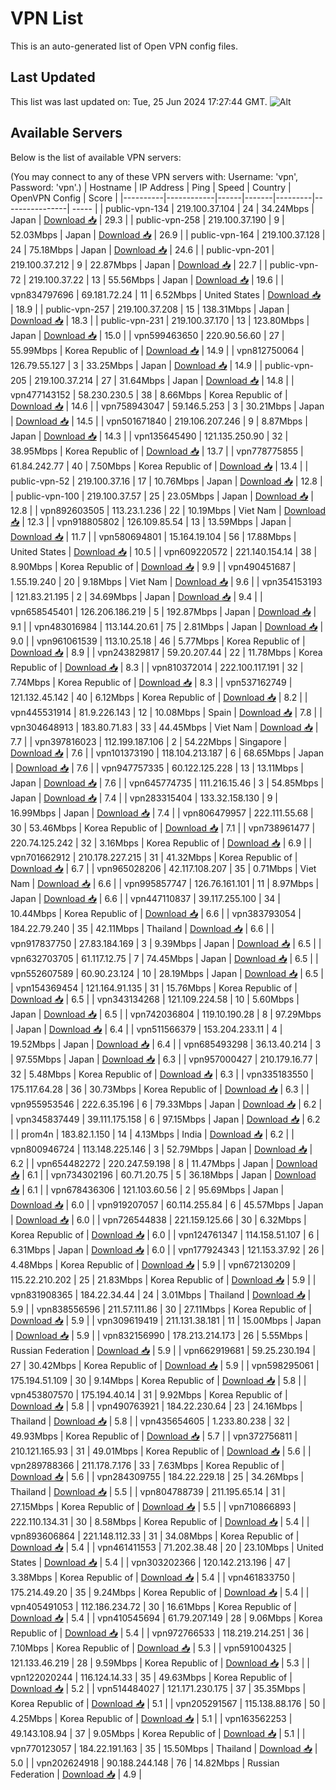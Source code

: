 # VPN List

This is an auto-generated list of Open VPN config files.

## Last Updated

This list was last updated on: Tue, 25 Jun 2024 17:27:44 GMT.
![Alt](https://repobeats.axiom.co/api/embed/186b98318ef1479477931607c1ad7d823f12451f.svg "Repobeats analytics image")

## Available Servers

Below is the list of available VPN servers:

(You may connect to any of these VPN servers with: Username: 'vpn', Password: 'vpn'.)
| Hostname | IP Address | Ping | Speed | Country | OpenVPN Config | Score |
|----------|------------|------|-------|---------|----------------| ----- |
| public-vpn-134 | 219.100.37.104 | 24 | 34.24Mbps | Japan | [Download 📥](./configs/server_0_JP.ovpn) | 29.3 |
| public-vpn-258 | 219.100.37.190 | 9 | 52.03Mbps | Japan | [Download 📥](./configs/server_1_JP.ovpn) | 26.9 |
| public-vpn-164 | 219.100.37.128 | 24 | 75.18Mbps | Japan | [Download 📥](./configs/server_2_JP.ovpn) | 24.6 |
| public-vpn-201 | 219.100.37.212 | 9 | 22.87Mbps | Japan | [Download 📥](./configs/server_3_JP.ovpn) | 22.7 |
| public-vpn-72 | 219.100.37.22 | 13 | 55.56Mbps | Japan | [Download 📥](./configs/server_4_JP.ovpn) | 19.6 |
| vpn834797696 | 69.181.72.24 | 11 | 6.52Mbps | United States | [Download 📥](./configs/server_5_US.ovpn) | 18.9 |
| public-vpn-257 | 219.100.37.208 | 15 | 138.31Mbps | Japan | [Download 📥](./configs/server_6_JP.ovpn) | 18.3 |
| public-vpn-231 | 219.100.37.170 | 13 | 123.80Mbps | Japan | [Download 📥](./configs/server_7_JP.ovpn) | 15.0 |
| vpn599463650 | 220.90.56.60 | 27 | 55.99Mbps | Korea Republic of | [Download 📥](./configs/server_8_KR.ovpn) | 14.9 |
| vpn812750064 | 126.79.55.127 | 3 | 33.25Mbps | Japan | [Download 📥](./configs/server_9_JP.ovpn) | 14.9 |
| public-vpn-205 | 219.100.37.214 | 27 | 31.64Mbps | Japan | [Download 📥](./configs/server_10_JP.ovpn) | 14.8 |
| vpn477143152 | 58.230.230.5 | 38 | 8.66Mbps | Korea Republic of | [Download 📥](./configs/server_11_KR.ovpn) | 14.6 |
| vpn758943047 | 59.146.5.253 | 3 | 30.21Mbps | Japan | [Download 📥](./configs/server_12_JP.ovpn) | 14.5 |
| vpn501671840 | 219.106.207.246 | 9 | 8.87Mbps | Japan | [Download 📥](./configs/server_13_JP.ovpn) | 14.3 |
| vpn135645490 | 121.135.250.90 | 32 | 38.95Mbps | Korea Republic of | [Download 📥](./configs/server_14_KR.ovpn) | 13.7 |
| vpn778775855 | 61.84.242.77 | 40 | 7.50Mbps | Korea Republic of | [Download 📥](./configs/server_15_KR.ovpn) | 13.4 |
| public-vpn-52 | 219.100.37.16 | 17 | 10.76Mbps | Japan | [Download 📥](./configs/server_16_JP.ovpn) | 12.8 |
| public-vpn-100 | 219.100.37.57 | 25 | 23.05Mbps | Japan | [Download 📥](./configs/server_17_JP.ovpn) | 12.8 |
| vpn892603505 | 113.23.1.236 | 22 | 10.19Mbps | Viet Nam | [Download 📥](./configs/server_18_VN.ovpn) | 12.3 |
| vpn918805802 | 126.109.85.54 | 13 | 13.59Mbps | Japan | [Download 📥](./configs/server_19_JP.ovpn) | 11.7 |
| vpn580694801 | 15.164.19.104 | 56 | 17.88Mbps | United States | [Download 📥](./configs/server_20_US.ovpn) | 10.5 |
| vpn609220572 | 221.140.154.14 | 38 | 8.90Mbps | Korea Republic of | [Download 📥](./configs/server_21_KR.ovpn) | 9.9 |
| vpn490451687 | 1.55.19.240 | 20 | 9.18Mbps | Viet Nam | [Download 📥](./configs/server_22_VN.ovpn) | 9.6 |
| vpn354153193 | 121.83.21.195 | 2 | 34.69Mbps | Japan | [Download 📥](./configs/server_23_JP.ovpn) | 9.4 |
| vpn658545401 | 126.206.186.219 | 5 | 192.87Mbps | Japan | [Download 📥](./configs/server_24_JP.ovpn) | 9.1 |
| vpn483016984 | 113.144.20.61 | 75 | 2.81Mbps | Japan | [Download 📥](./configs/server_25_JP.ovpn) | 9.0 |
| vpn961061539 | 113.10.25.18 | 46 | 5.77Mbps | Korea Republic of | [Download 📥](./configs/server_26_KR.ovpn) | 8.9 |
| vpn243829817 | 59.20.207.44 | 22 | 11.78Mbps | Korea Republic of | [Download 📥](./configs/server_27_KR.ovpn) | 8.3 |
| vpn810372014 | 222.100.117.191 | 32 | 7.74Mbps | Korea Republic of | [Download 📥](./configs/server_28_KR.ovpn) | 8.3 |
| vpn537162749 | 121.132.45.142 | 40 | 6.12Mbps | Korea Republic of | [Download 📥](./configs/server_29_KR.ovpn) | 8.2 |
| vpn445531914 | 81.9.226.143 | 12 | 10.08Mbps | Spain | [Download 📥](./configs/server_30_ES.ovpn) | 7.8 |
| vpn304648913 | 183.80.71.83 | 33 | 44.45Mbps | Viet Nam | [Download 📥](./configs/server_31_VN.ovpn) | 7.7 |
| vpn397816023 | 112.199.187.106 | 2 | 54.22Mbps | Singapore | [Download 📥](./configs/server_32_SG.ovpn) | 7.6 |
| vpn101373190 | 118.104.213.187 | 6 | 68.65Mbps | Japan | [Download 📥](./configs/server_33_JP.ovpn) | 7.6 |
| vpn947757335 | 60.122.125.228 | 13 | 13.11Mbps | Japan | [Download 📥](./configs/server_34_JP.ovpn) | 7.6 |
| vpn645774735 | 111.216.15.46 | 3 | 54.85Mbps | Japan | [Download 📥](./configs/server_35_JP.ovpn) | 7.4 |
| vpn283315404 | 133.32.158.130 | 9 | 16.99Mbps | Japan | [Download 📥](./configs/server_36_JP.ovpn) | 7.4 |
| vpn806479957 | 222.111.55.68 | 30 | 53.46Mbps | Korea Republic of | [Download 📥](./configs/server_37_KR.ovpn) | 7.1 |
| vpn738961477 | 220.74.125.242 | 32 | 3.16Mbps | Korea Republic of | [Download 📥](./configs/server_38_KR.ovpn) | 6.9 |
| vpn701662912 | 210.178.227.215 | 31 | 41.32Mbps | Korea Republic of | [Download 📥](./configs/server_39_KR.ovpn) | 6.7 |
| vpn965028206 | 42.117.108.207 | 35 | 0.71Mbps | Viet Nam | [Download 📥](./configs/server_40_VN.ovpn) | 6.6 |
| vpn995857747 | 126.76.161.101 | 11 | 8.97Mbps | Japan | [Download 📥](./configs/server_41_JP.ovpn) | 6.6 |
| vpn447110837 | 39.117.255.100 | 34 | 10.44Mbps | Korea Republic of | [Download 📥](./configs/server_42_KR.ovpn) | 6.6 |
| vpn383793054 | 184.22.79.240 | 35 | 42.11Mbps | Thailand | [Download 📥](./configs/server_43_TH.ovpn) | 6.6 |
| vpn917837750 | 27.83.184.169 | 3 | 9.39Mbps | Japan | [Download 📥](./configs/server_44_JP.ovpn) | 6.5 |
| vpn632703705 | 61.117.12.75 | 7 | 74.45Mbps | Japan | [Download 📥](./configs/server_45_JP.ovpn) | 6.5 |
| vpn552607589 | 60.90.23.124 | 10 | 28.19Mbps | Japan | [Download 📥](./configs/server_46_JP.ovpn) | 6.5 |
| vpn154369454 | 121.164.91.135 | 31 | 15.76Mbps | Korea Republic of | [Download 📥](./configs/server_47_KR.ovpn) | 6.5 |
| vpn343134268 | 121.109.224.58 | 10 | 5.60Mbps | Japan | [Download 📥](./configs/server_48_JP.ovpn) | 6.5 |
| vpn742036804 | 119.10.190.28 | 8 | 97.29Mbps | Japan | [Download 📥](./configs/server_49_JP.ovpn) | 6.4 |
| vpn511566379 | 153.204.233.11 | 4 | 19.52Mbps | Japan | [Download 📥](./configs/server_50_JP.ovpn) | 6.4 |
| vpn685493298 | 36.13.40.214 | 3 | 97.55Mbps | Japan | [Download 📥](./configs/server_51_JP.ovpn) | 6.3 |
| vpn957000427 | 210.179.16.77 | 32 | 5.48Mbps | Korea Republic of | [Download 📥](./configs/server_52_KR.ovpn) | 6.3 |
| vpn335183550 | 175.117.64.28 | 36 | 30.73Mbps | Korea Republic of | [Download 📥](./configs/server_53_KR.ovpn) | 6.3 |
| vpn955953546 | 222.6.35.196 | 6 | 79.33Mbps | Japan | [Download 📥](./configs/server_54_JP.ovpn) | 6.2 |
| vpn345837449 | 39.111.175.158 | 6 | 97.15Mbps | Japan | [Download 📥](./configs/server_55_JP.ovpn) | 6.2 |
| prom4n | 183.82.1.150 | 14 | 4.13Mbps | India | [Download 📥](./configs/server_56_IN.ovpn) | 6.2 |
| vpn800946724 | 113.148.225.146 | 3 | 52.79Mbps | Japan | [Download 📥](./configs/server_57_JP.ovpn) | 6.2 |
| vpn654482272 | 220.247.59.198 | 8 | 11.47Mbps | Japan | [Download 📥](./configs/server_58_JP.ovpn) | 6.1 |
| vpn734302196 | 60.71.20.75 | 5 | 36.18Mbps | Japan | [Download 📥](./configs/server_59_JP.ovpn) | 6.1 |
| vpn678436306 | 121.103.60.56 | 2 | 95.69Mbps | Japan | [Download 📥](./configs/server_60_JP.ovpn) | 6.0 |
| vpn919207057 | 60.114.255.84 | 6 | 45.57Mbps | Japan | [Download 📥](./configs/server_61_JP.ovpn) | 6.0 |
| vpn726544838 | 221.159.125.66 | 30 | 6.32Mbps | Korea Republic of | [Download 📥](./configs/server_62_KR.ovpn) | 6.0 |
| vpn124761347 | 114.158.51.107 | 6 | 6.31Mbps | Japan | [Download 📥](./configs/server_63_JP.ovpn) | 6.0 |
| vpn177924343 | 121.153.37.92 | 26 | 4.48Mbps | Korea Republic of | [Download 📥](./configs/server_64_KR.ovpn) | 5.9 |
| vpn672130209 | 115.22.210.202 | 25 | 21.83Mbps | Korea Republic of | [Download 📥](./configs/server_65_KR.ovpn) | 5.9 |
| vpn831908365 | 184.22.34.44 | 24 | 3.01Mbps | Thailand | [Download 📥](./configs/server_66_TH.ovpn) | 5.9 |
| vpn838556596 | 211.57.111.86 | 30 | 27.11Mbps | Korea Republic of | [Download 📥](./configs/server_67_KR.ovpn) | 5.9 |
| vpn309619419 | 211.131.38.181 | 11 | 15.00Mbps | Japan | [Download 📥](./configs/server_68_JP.ovpn) | 5.9 |
| vpn832156990 | 178.213.214.173 | 26 | 5.55Mbps | Russian Federation | [Download 📥](./configs/server_69_RU.ovpn) | 5.9 |
| vpn662919681 | 59.25.230.194 | 27 | 30.42Mbps | Korea Republic of | [Download 📥](./configs/server_70_KR.ovpn) | 5.9 |
| vpn598295061 | 175.194.51.109 | 30 | 9.14Mbps | Korea Republic of | [Download 📥](./configs/server_71_KR.ovpn) | 5.8 |
| vpn453807570 | 175.194.40.14 | 31 | 9.92Mbps | Korea Republic of | [Download 📥](./configs/server_72_KR.ovpn) | 5.8 |
| vpn490763921 | 184.22.230.64 | 23 | 24.16Mbps | Thailand | [Download 📥](./configs/server_73_TH.ovpn) | 5.8 |
| vpn435654605 | 1.233.80.238 | 32 | 49.93Mbps | Korea Republic of | [Download 📥](./configs/server_74_KR.ovpn) | 5.7 |
| vpn372756811 | 210.121.165.93 | 31 | 49.01Mbps | Korea Republic of | [Download 📥](./configs/server_75_KR.ovpn) | 5.6 |
| vpn289788366 | 211.178.7.176 | 33 | 7.63Mbps | Korea Republic of | [Download 📥](./configs/server_76_KR.ovpn) | 5.6 |
| vpn284309755 | 184.22.229.18 | 25 | 34.26Mbps | Thailand | [Download 📥](./configs/server_77_TH.ovpn) | 5.5 |
| vpn804788739 | 211.195.65.14 | 31 | 27.15Mbps | Korea Republic of | [Download 📥](./configs/server_78_KR.ovpn) | 5.5 |
| vpn710866893 | 222.110.134.31 | 30 | 8.58Mbps | Korea Republic of | [Download 📥](./configs/server_79_KR.ovpn) | 5.4 |
| vpn893606864 | 221.148.112.33 | 31 | 34.08Mbps | Korea Republic of | [Download 📥](./configs/server_80_KR.ovpn) | 5.4 |
| vpn461411553 | 71.202.38.48 | 20 | 23.10Mbps | United States | [Download 📥](./configs/server_81_US.ovpn) | 5.4 |
| vpn303202366 | 120.142.213.196 | 47 | 3.38Mbps | Korea Republic of | [Download 📥](./configs/server_82_KR.ovpn) | 5.4 |
| vpn461833750 | 175.214.49.20 | 35 | 9.24Mbps | Korea Republic of | [Download 📥](./configs/server_83_KR.ovpn) | 5.4 |
| vpn405491053 | 112.186.234.72 | 30 | 16.61Mbps | Korea Republic of | [Download 📥](./configs/server_84_KR.ovpn) | 5.4 |
| vpn410545694 | 61.79.207.149 | 28 | 9.06Mbps | Korea Republic of | [Download 📥](./configs/server_85_KR.ovpn) | 5.4 |
| vpn972766533 | 118.219.214.251 | 36 | 7.10Mbps | Korea Republic of | [Download 📥](./configs/server_86_KR.ovpn) | 5.3 |
| vpn591004325 | 121.133.46.219 | 28 | 9.59Mbps | Korea Republic of | [Download 📥](./configs/server_87_KR.ovpn) | 5.3 |
| vpn122020244 | 116.124.14.33 | 35 | 49.63Mbps | Korea Republic of | [Download 📥](./configs/server_88_KR.ovpn) | 5.2 |
| vpn514484027 | 121.171.230.175 | 37 | 35.35Mbps | Korea Republic of | [Download 📥](./configs/server_89_KR.ovpn) | 5.1 |
| vpn205291567 | 115.138.88.176 | 50 | 4.25Mbps | Korea Republic of | [Download 📥](./configs/server_90_KR.ovpn) | 5.1 |
| vpn163562253 | 49.143.108.94 | 37 | 9.05Mbps | Korea Republic of | [Download 📥](./configs/server_91_KR.ovpn) | 5.1 |
| vpn770123057 | 184.22.191.163 | 35 | 15.50Mbps | Thailand | [Download 📥](./configs/server_92_TH.ovpn) | 5.0 |
| vpn202624918 | 90.188.244.148 | 76 | 14.82Mbps | Russian Federation | [Download 📥](./configs/server_93_RU.ovpn) | 4.9 |
